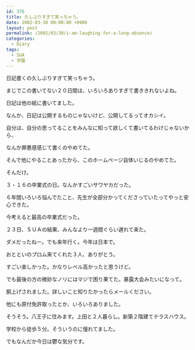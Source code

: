 ```yaml
---
id: 376
title: 久しぶりすぎて笑っちゃう。
date: 2002-03-30 00:00:00 +0900
layout: post
permalink: /2002/03/30/i-am-laughing-for-a-long-absence/
categories:
  - Diary
tags:
  - SUA
  - 学園
---
```

日記書くの久しぶりすぎて笑っちゃう。
  
まじでこの書いてない２０日間は、いろいろありすぎて書ききれないよね。
  
日記は他の紙に書いてました。

<!--more-->

なんか、日記は公開するものじゃないけど、公開してるってオカシイ。
  
自分は、自分の思ってることをみんなに知って欲しくて書いてるわけじゃないから、
  
なんか罪悪感感じて書くのやめてた。
  
そんで他にやることあったから、このホームページ自体いじるのやめてた。
  
そんだけ。

３・１６の卒業式の日。なんかすごいサワヤカだった。
  
６年間いろいろ悩んでたこと、先生が全部分かってくださっていたってやっと安心できた。
  
今考えると最高の卒業式だった。

２３日、ＳＵＡの結果、みんなより一週間ぐらい遅れて来た。
  
ダメだったねー。でも来年行く。今年は日本で。

おとといのプロム来てくれた３人、ありがとう。
  
すごい楽しかった。かなりレベル高かったと思うけど。
  
でも最後の方の微妙なノリにはマジで困り果てた。暴露大会みたいになって。
  
胴上げされました。詳しいこと知りたかったらメールください。

他にも原付免許取ったとか、いろいろありました。
  
そうそう。八王子に住みます。上田と２人暮らし。新築２階建てテラスハウス。
  
学校から徒歩５分。そういうのに憧れてました。

でもなんだか今日は鬱な気分です。
